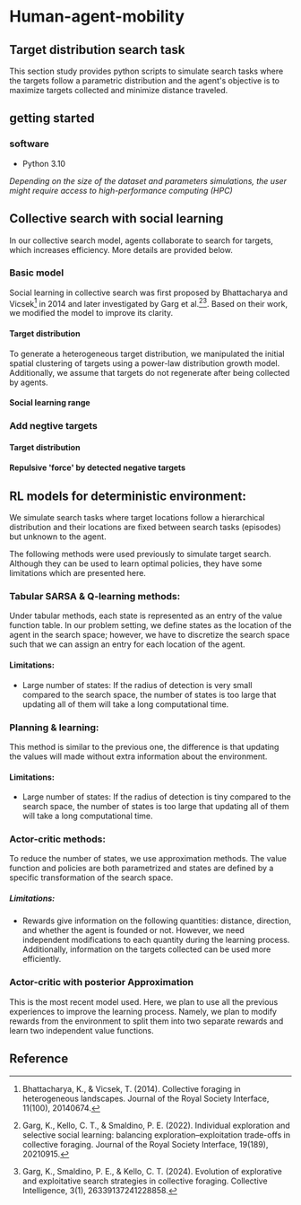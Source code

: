 # Human-agent-mobility 



## Target distribution search task

This section study provides python scripts to simulate search tasks where the targets follow a parametric distribution and the agent's objective is to maximize targets collected and minimize distance traveled. 

## getting started

### software 

+ Python 3.10

*Depending on the size of the dataset and parameters simulations, the user might require access to high-performance computing (HPC)*

## Collective search with social learning
In our collective search model, agents collaborate to search for targets, which increases efficiency. More details are provided below.
### Basic model
Social learning in collective search was first proposed by Bhattacharya and Vicsek[^1] in 2014 and later investigated by Garg et al.[^2][^3]. Based on their work, we modified the model to improve its clarity.
#### Target distribution
To generate a heterogeneous target distribution, we manipulated the initial spatial clustering of targets using a power-law distribution growth model. Additionally, we assume that targets do not regenerate after being collected by agents.
#### Social learning range
### Add negtive targets
#### Target distribution
#### Repulsive 'force' by detected negative targets

## RL models for deterministic environment:

We simulate search tasks where target locations follow a hierarchical distribution and their locations are fixed between search tasks (episodes) but unknown to the agent. 

The following methods were used previously to simulate target search. Although they can be used to learn optimal policies, they have some limitations which are presented here.

### Tabular SARSA & Q-learning methods:

Under tabular methods, each state is represented as an entry of the value function table. In our problem setting, we define states as the location of the agent in the search space; however, we have to discretize the search space such that we can assign an entry for each location of the agent. 

#### Limitations:

+ Large number of states: If the radius of detection is very small compared to the search space, the number of states is too large that updating all of them will take a long computational time.

  
### Planning & learning:

This method is similar to the previous one, the difference is that updating the values will made without extra information about the environment. 

#### Limitations:

+ Large number of states: If the radius of detection is tiny compared to the search space, the number of states is too large that updating all of them will take a long computational time.


### Actor-critic methods:

To reduce the number of states, we use approximation methods. The value function and policies are both parametrized and states are defined by a specific transformation of the search space. 
 
##### Limitations:

+ Rewards give information on the following quantities: distance, direction, and whether the agent is founded or not. However, we need independent modifications to each quantity during the learning process. Additionally, information on the targets collected can be used more efficiently.


 ### Actor-critic with posterior Approximation

 This is the most recent model used. Here, we plan to use all the previous experiences to improve the learning process. Namely, we plan to modify rewards from the environment to split them into two separate rewards and learn two independent value functions. 


## Reference
[^1]: Bhattacharya, K., & Vicsek, T. (2014). Collective foraging in heterogeneous landscapes. Journal of the Royal Society Interface, 11(100), 20140674.
[^2]: Garg, K., Kello, C. T., & Smaldino, P. E. (2022). Individual exploration and selective social learning: balancing exploration–exploitation trade-offs in collective foraging. Journal of the Royal Society Interface, 19(189), 20210915.
[^3]: Garg, K., Smaldino, P. E., & Kello, C. T. (2024). Evolution of explorative and exploitative search strategies in collective foraging. Collective Intelligence, 3(1), 26339137241228858.
